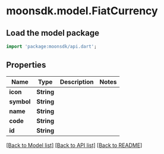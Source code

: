 # moonsdk.model.FiatCurrency

## Load the model package

```dart
import 'package:moonsdk/api.dart';
```

## Properties

| Name       | Type       | Description | Notes |
| ---------- | ---------- | ----------- | ----- |
| **icon**   | **String** |             |       |
| **symbol** | **String** |             |       |
| **name**   | **String** |             |       |
| **code**   | **String** |             |       |
| **id**     | **String** |             |       |

[\[Back to Model list\]](./#documentation-for-models) [\[Back to API list\]](./#documentation-for-api-endpoints) [\[Back to README\]](./)
